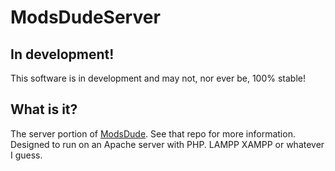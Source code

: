 # ModsDudeServer

## In development!

This software is in development and may not, nor ever be, 100% stable!

## What is it?

The server portion of [ModsDude](https://github.com/EvilBengt/ModsDude). See that repo for more information.
Designed to run on an Apache server with PHP. LAMPP XAMPP or whatever I guess.
